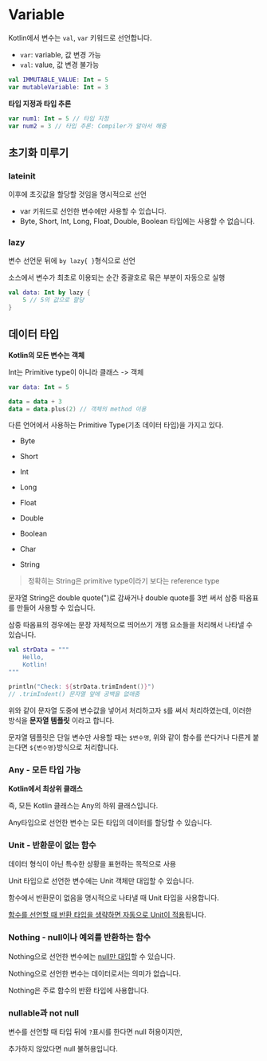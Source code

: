 # Variable

Kotlin에서 변수는 `val`, `var` 키워드로 선언합니다.

- `var`: variable, 값 변경 가능
- `val`: value, 값 변경 불가능

```kotlin
val IMMUTABLE_VALUE: Int = 5
var mutableVariable: Int = 3
```



**타입 지정과 타입 추론**

```kotlin
var num1: Int = 5 // 타입 지정
var num2 = 3 // 타입 추론: Compiler가 알아서 해줌
```



## 초기화 미루기

### lateinit

이후에 초깃값을 할당할 것임을 명시적으로 선언

- var 키워드로 선언한 변수에만 사용할 수 있습니다.
- Byte, Short, Int, Long, Float, Double, Boolean 타입에는 사용할 수 없습니다.



### lazy

변수 선언문 뒤에 `by lazy{ }`형식으로 선언

소스에서 변수가 최초로 이용되는 순간 중괄호로 묶은 부분이 자동으로 실행

```kotlin
val data: Int by lazy {
    5 // 5의 값으로 할당
}
```



## 데이터 타입

**Kotlin의 모든 변수는 객체**

Int는 Primitive type이 아니라 클래스 -> 객체

```kotlin
var data: Int = 5

data = data + 3
data = data.plus(2) // 객체의 method 이용
```



다른 언어에서 사용하는 Primitive Type(기초 데이터 타입)을 가지고 있다.

- Byte
- Short
- Int
- Long
- Float
- Double
- Boolean

- Char
- String

> 정확히는 String은 primitive type이라기 보다는 reference type

문자열 String은 double quote(")로 감싸거나 double quote를 3번 써서 삼중 따옴표를 만들어 사용할 수 있습니다.

삼중 따옴표의 경우에는 문장 자체적으로 띄어쓰기 개행 요소들을 처리해서 나타낼 수 있습니다.

```kotlin
val strData = """
	Hello,
	Kotlin!
"""

println("Check: ${strData.trimIndent()}")
// .trimIndent() 문자열 앞에 공백을 없애줌 
```

위와 같이 문자열 도중에 변수값을 넣어서 처리하고자 `$`를 써서 처리하였는데, 이러한 방식을 **문자열 템플릿** 이라고 합니다.

문자열 템플릿은 단일 변수만 사용할 때는 `$변수명`, 위와 같이 함수를 쓴다거나 다른게 붙는다면 `${변수명}`방식으로 처리합니다.



### Any - 모든 타입 가능

**Kotlin에서 최상위 클래스**

즉, 모든 Kotlin 클래스는 Any의 하위 클래스입니다.

Any타입으로 선언한 변수는 모든 타입의 데이터를 할당할 수 있습니다.



### Unit - 반환문이 없는 함수

데이터 형식이 아닌 특수한 상황을 표현하는 목적으로 사용

Unit 타입으로 선언한 변수에는 Unit 객체만 대입할 수 있습니다.

함수에서 반환문이 없음을 명시적으로 나타낼 때 Unit 타입을 사용합니다.

<u>함수를 선언할 때 반환 타입을 생략하면 자동으로 Unit이 적용</u>됩니다.



### Nothing - null이나 예외를 반환하는 함수

Nothing으로 선언한 변수에는 <u>null만 대입</u>할 수 있습니다.

Nothing으로 선언한 변수는 데이터로서는 의미가 없습니다.

Nothing은 주로 함수의 반환 타입에 사용합니다.



### nullable과 not null

변수를 선언할 때 타입 뒤에 `?`표시를 한다면 null 허용이지만,

추가하지 않았다면 null 불허용입니다.